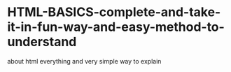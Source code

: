 # HTML-BASICS-complete-and-take-it-in-fun-way-and-easy-method-to-understand
about html everything and very simple way to explain
